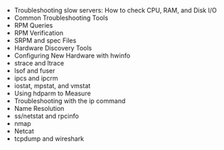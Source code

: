 - Troubleshooting slow servers: How to check CPU, RAM, and Disk I/O
- Common Troubleshooting Tools
- RPM Queries
- RPM Verification
- SRPM and spec Files
- Hardware Discovery Tools
- Configuring New Hardware with hwinfo
- strace and ltrace
- lsof and fuser
- ipcs and ipcrm
- iostat, mpstat, and vmstat
- Using hdparm to Measure
- Troubleshooting with the ip command
- Name Resolution
- ss/netstat and rpcinfo
- nmap
- Netcat
- tcpdump and wireshark